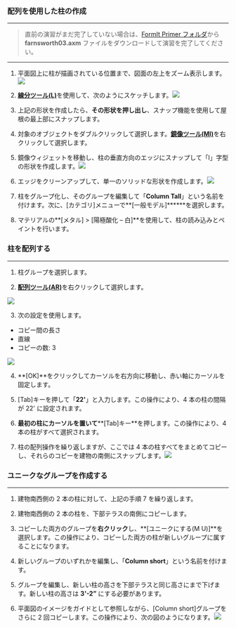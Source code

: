 

### 配列を使用した柱の作成

---

> 直前の演習がまだ完了していない場合は、[FormIt Primer フォルダ](https://autodesk.app.box.com/s/thavswirrbflit27rbqzl26ljj7fu1uv/1/9025446442)から **farnsworth03.axm** ファイルをダウンロードして演習を完了してください。

---

1. 平面図上に柱が描画されている位置まで、図面の左上をズーム表示します。![](images/5140a00b-351f-4fa8-8a18-a9e6c72012f4.png)

2. [**線分ツール(L)**](../formit-introduction/tool-bars.md)を使用して、次のようにスケッチします。![](images/09cf32a7-a359-4a56-a863-60fd03053ea2.png)

3. 上記の形状を作成したら、**その形状を押し出し**、スナップ機能を使用して屋根の最上部にスナップします。

4. 対象のオブジェクトをダブルクリックして選択します。[**鏡像ツール(MI)**](../tool-library/mirror.md)を右クリックして選択します。

5. 鏡像ウィジェットを移動し、柱の垂直方向のエッジにスナップして「I」字型の形状を作成します。![](images/a52928c7-5c9c-46f8-b23c-241f454ccb79.png)

6. エッジをクリーンアップして、単一のソリッドな形状を作成します。![](images/e1265e6e-8a2a-4663-83ae-32bef74f3c25.png)

7. 柱をグループ化し、そのグループを編集して「**Column Tall**」という名前を付けます。次に、[カテゴリ]メニューで**[一般モデル]******を選択します。

8. マテリアルの**[メタル] > [陽極酸化 – 白]**を使用して、柱の読み込みとペイントを行います。

### 柱を配列する

---

1. 柱グループを選択します。

2. [**配列ツール(AR)**](../tool-library/tilt-array-copy-and-paste.md)を右クリックして選択します。

![](images/2fd9793f-8306-496b-b323-b9b9e1d7e89a.png)

3. 次の設定を使用します。

* コピー間の長さ
* 直線
* コピーの数: 3

![](images/0ef15b54-2b06-4443-823a-e58527e23858.png)

4. **[OK]**をクリックしてカーソルを右方向に移動し、赤い軸にカーソルを固定します。

5. [Tab]キーを押して「**22'**」と入力します。この操作により、4 本の柱の間隔が 22' に設定されます。

6. **最初の柱にカーソルを置いて****[Tab]キー**を押します。この操作により、4 本の柱がすべて選択されます。

7. 柱の配列操作を繰り返しますが、ここでは 4 本の柱すべてをまとめてコピーし、それらのコピーを建物の南側にスナップします。![](images/5582b957-9965-43ba-bfa0-8102b6892f28.png)

### ユニークなグループを作成する

---

1. 建物南西側の 2 本の柱に対して、上記の手順 7 を繰り返します。

2. 建物南西側の 2 本の柱を、下部テラスの南側にコピーします。

3. コピーした両方のグループを**右クリック**し、**[ユニークにする(M U)]**を選択します。この操作により、コピーした両方の柱が新しいグループに属することになります。

4. 新しいグループのいずれかを編集し、「**Column short**」という名前を付けます。

5. グループを編集し、新しい柱の高さを下部テラスと同じ高さにまで下げます。新しい柱の高さは **3'-2”** にする必要があります。

6. 平面図のイメージをガイドとして参照しながら、[Column short]グループをさらに 2 回コピーします。この操作により、次の図のようになります。![](images/9ffda7dc-4259-4e4b-8b72-37009701f81a.png)

